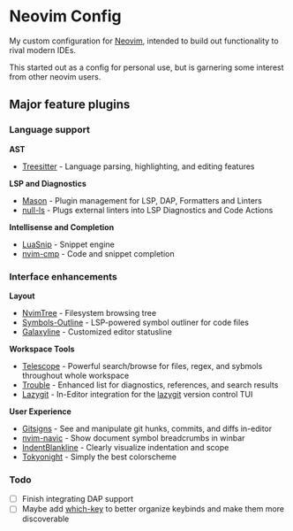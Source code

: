 # Neovim Config

My custom configuration for [Neovim](https://github.com/neovim/neovim), intended to build out
functionality to rival modern IDEs.

This started out as a config for personal use, but is garnering some interest from other neovim
users.

## Major feature plugins

### Language support

**AST**
- [Treesitter](https://github.com/nvim-treesitter/nvim-treesitter) - Language parsing, highlighting,
  and editing features

**LSP and Diagnostics**
- [Mason](https://github.com/williamboman/mason.nvim) - Plugin management for LSP, DAP, Formatters
  and Linters
- [null-ls](https://github.com/jose-elias-alvarez/null-ls.nvim) - Plugs external linters into LSP
  Diagnostics and Code Actions

**Intellisense and Completion**
- [LuaSnip](https://github.com/L3MON4D3/LuaSnip) - Snippet engine
- [nvim-cmp](https://github.com/nvim-cmp/nvim-cmp) - Code and snippet completion

### Interface enhancements

**Layout**
- [NvimTree](https://github.com/kyazdani42/nvim-tree.lua) - Filesystem browsing tree
- [Symbols-Outline](https://github.com/simrat39/symbols-outline.nvim) - LSP-powered symbol outliner
  for code files
- [Galaxyline](https://github.com/glepnir/galaxyline.nvim) - Customized editor statusline

**Workspace Tools**
- [Telescope](https://github.com/nvim-telescope/telescope.nvim) - Powerful search/browse for files,
  regex, and sybmols throughout whole workspace
- [Trouble](https://github.com/folke/trouble.nvim) - Enhanced list for diagnostics, references, and
  search results
- [Lazygit](https://github.com/kdheepak/lazygit.nvim) - In-Editor integration for the
  [lazygit](https://github.com/jesseduffield/lazygit) version control TUI

**User Experience**
- [Gitsigns](https://github.com/lewis6991/gitsigns.nvim) - See and manipulate git hunks, commits,
  and diffs in-editor
- [nvim-navic](https://github.com/SmiteshP/nvim-navic) - Show document symbol breadcrumbs in
  winbar
- [IndentBlankline](https://github.com/lukas-reineke/indent-blankline.nvim) - Clearly visualize
  indentation and scope
- [Tokyonight](https://github.com/folke/tokyonight.nvim) - Simply the best colorscheme

### Todo
- [ ] Finish integrating DAP support
- [ ] Maybe add [which-key](https://github.com/folke/which-key.nvim) to better organize keybinds and
  make them more discoverable
